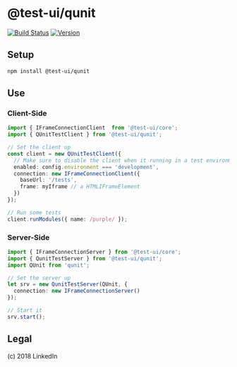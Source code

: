 # @test-ui/qunit

[![Build Status](https://travis-ci.org/mike-north/test-ui-qunit.svg?branch=master)](https://travis-ci.org/mike-north/test-ui-qunit)
[![Version](https://img.shields.io/npm/v/@test-ui/qunit.svg)](https://www.npmjs.com/package/@test-ui/qunit)


## Setup

```sh
npm install @test-ui/qunit
```

## Use

### Client-Side
```ts
import { IFrameConnectionClient  from '@test-ui/core';
import { QUnitTestClient } from '@test-ui/qunit';

// Set the client up
const client = new QUnitTestClient({
  // Make sure to disable the client when it running in a test environment
  enabled: config.environment === 'development',
  connection: new IFrameConnectionClient({
    baseUrl: '/tests',
    frame: myIframe // a HTMLIFrameElement
  })
});

// Run some tests
client.runModules({ name: /purple/ });
```

### Server-Side
```ts
import { IFrameConnectionServer } from '@test-ui/core';
import { QunitTestServer } from '@test-ui/qunit';
import QUnit from 'qunit';

// Set the server up
let srv = new QunitTestServer(QUnit, {
  connection: new IFrameConnectionServer()
});

// Start it
srv.start();
```

## Legal
(c) 2018 LinkedIn